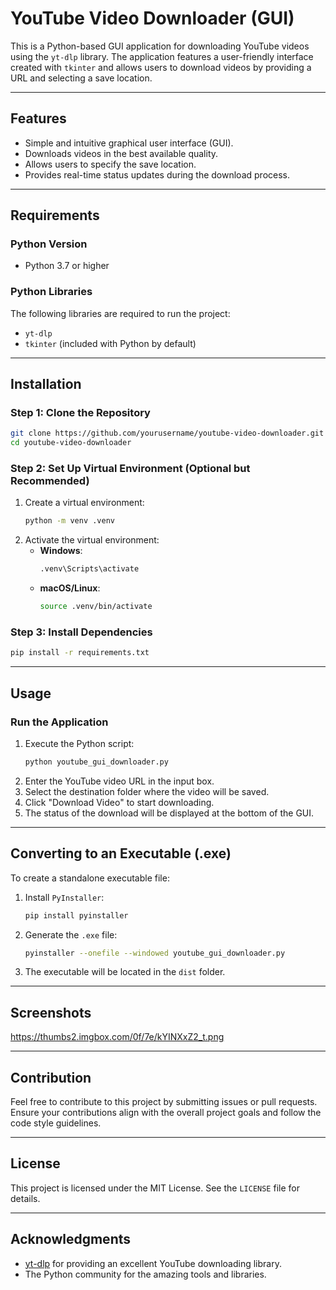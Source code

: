 # YouTube Video Downloader (GUI)

This is a Python-based GUI application for downloading YouTube videos using the `yt-dlp` library. The application features a user-friendly interface created with `tkinter` and allows users to download videos by providing a URL and selecting a save location.

---

## Features

- Simple and intuitive graphical user interface (GUI).
- Downloads videos in the best available quality.
- Allows users to specify the save location.
- Provides real-time status updates during the download process.

---

## Requirements

### Python Version

- Python 3.7 or higher

### Python Libraries

The following libraries are required to run the project:

- `yt-dlp`
- `tkinter` (included with Python by default)

---

## Installation

### Step 1: Clone the Repository

```bash
git clone https://github.com/yourusername/youtube-video-downloader.git
cd youtube-video-downloader
```

### Step 2: Set Up Virtual Environment (Optional but Recommended)

1. Create a virtual environment:
   ```bash
   python -m venv .venv
   ```
2. Activate the virtual environment:
   - **Windows**:
     ```bash
     .venv\Scripts\activate
     ```
   - **macOS/Linux**:
     ```bash
     source .venv/bin/activate
     ```

### Step 3: Install Dependencies

```bash
pip install -r requirements.txt
```

---

## Usage

### Run the Application

1. Execute the Python script:
   ```bash
   python youtube_gui_downloader.py
   ```
2. Enter the YouTube video URL in the input box.
3. Select the destination folder where the video will be saved.
4. Click "Download Video" to start downloading.
5. The status of the download will be displayed at the bottom of the GUI.

---

## Converting to an Executable (.exe)

To create a standalone executable file:

1. Install `PyInstaller`:
   ```bash
   pip install pyinstaller
   ```
2. Generate the `.exe` file:
   ```bash
   pyinstaller --onefile --windowed youtube_gui_downloader.py
   ```
3. The executable will be located in the `dist` folder.

---

## Screenshots

https://thumbs2.imgbox.com/0f/7e/kYINXxZ2_t.png

---

## Contribution

Feel free to contribute to this project by submitting issues or pull requests. Ensure your contributions align with the overall project goals and follow the code style guidelines.

---

## License

This project is licensed under the MIT License. See the `LICENSE` file for details.

---

## Acknowledgments

- [yt-dlp](https://github.com/yt-dlp/yt-dlp) for providing an excellent YouTube downloading library.
- The Python community for the amazing tools and libraries.

